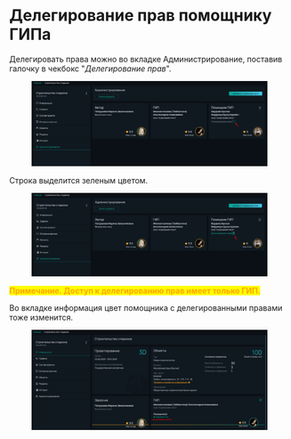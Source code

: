 # Делегирование прав помощнику ГИПа

Делегировать права можно во вкладке Администрирование, поставив галочку в чекбокс "_Делегирование прав_".

<figure><img src="../../gitbook/assets/image (266).png" alt=""><figcaption></figcaption></figure>

Строка выделится зеленым цветом.

<figure><img src="../../gitbook/assets/image (267).png" alt=""><figcaption></figcaption></figure>

<mark style="color:orange;">**Примечание. Доступ к делегированию прав имеет только ГИП.**</mark>

Во вкладке информация цвет помощника с делегированными правами тоже изменится.

<figure><img src="../../gitbook/assets/image (268).png" alt=""><figcaption></figcaption></figure>
